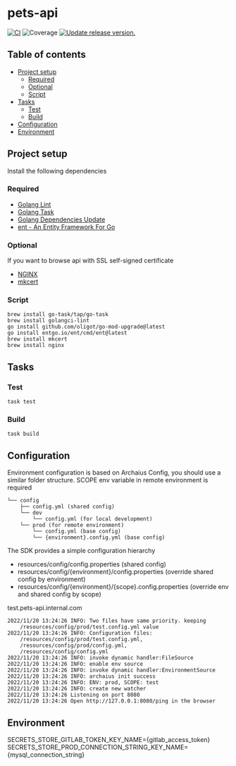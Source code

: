 # pets-api

[![CI](https://github.com/tj-actions/coverage-badge-go/workflows/CI/badge.svg)](https://github.com/tj-actions/coverage-badge-go/actions?query=workflow%3ACI)
![Coverage](https://img.shields.io/badge/Coverage-76.8%25-brightgreen)
[![Update release version.](https://github.com/tj-actions/coverage-badge-go/workflows/Update%20release%20version./badge.svg)](https://github.com/tj-actions/coverage-badge-go/actions?query=workflow%3A%22Update+release+version.%22)

## Table of contents

* [Project setup](#project-setup)
    * [Required](#required)
    * [Optional](#optional)
    * [Script](#script)
* [Tasks](#tasks)
    * [Test](#test)
    * [Build](#build)
* [Configuration](#configuration)
* [Environment](#environment)

## Project setup

Install the following dependencies

### Required

- [Golang Lint](https://golangci-lint.run/)
- [Golang Task](https://taskfile.dev/)
- [Golang Dependencies Update](https://github.com/oligot/go-mod-upgrade)
- [ent - An Entity Framework For Go](https://github.com/ent/ent)

### Optional

If you want to browse api with SSL self-signed certificate

- [NGINX](https://www.nginx.com/)
- [mkcert](https://github.com/FiloSottile/mkcert)

### Script

```shell
brew install go-task/tap/go-task
brew install golangci-lint
go install github.com/oligot/go-mod-upgrade@latest
go install entgo.io/ent/cmd/ent@latest
brew install mkcert
brew install nginx
```

## Tasks

### Test

```shell
task test
```

### Build

```shell
task build
```

## Configuration

Environment configuration is based on Archaius Config, you should use a similar folder structure.
SCOPE env variable in remote environment is required

```
└── config
    ├── config.yml (shared config)
    └── dev
        └── config.yml (for local development)
    └── prod (for remote environment)
        └── config.yml (base config)
        └── {environment}.config.yml (base config)
```

The SDK provides a simple configuration hierarchy

* resources/config/config.properties (shared config)
* resources/config/{environment}/config.properties (override shared config by environment)
* resources/config/{environment}/{scope}.config.properties (override env and shared config by scope)

test.pets-api.internal.com

```
2022/11/20 13:24:26 INFO: Two files have same priority. keeping
    /resources/config/prod/test.config.yml value
2022/11/20 13:24:26 INFO: Configuration files:
    /resources/config/prod/test.config.yml,
    /resources/config/prod/config.yml,
    /resources/config/config.yml
2022/11/20 13:24:26 INFO: invoke dynamic handler:FileSource
2022/11/20 13:24:26 INFO: enable env source
2022/11/20 13:24:26 INFO: invoke dynamic handler:EnvironmentSource
2022/11/20 13:24:26 INFO: archaius init success
2022/11/20 13:24:26 INFO: ENV: prod, SCOPE: test
2022/11/20 13:24:26 INFO: create new watcher
2022/11/20 13:24:26 Listening on port 8080
2022/11/20 13:24:26 Open http://127.0.0.1:8080/ping in the browser
```

## Environment

SECRETS_STORE_GITLAB_TOKEN_KEY_NAME={gitlab_access_token}
SECRETS_STORE_PROD_CONNECTION_STRING_KEY_NAME={mysql_connection_string}